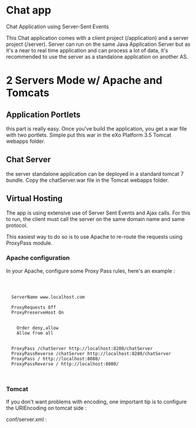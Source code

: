 Chat app
============

Chat Application using Server-Sent Events

This Chat application comes with a client project (/application) and a server project (/server).
Server can run on the same Java Application Server but as it's a near to real time application and can process a lot of data,
it's recommended to use the server as a standalone application on another AS.

# 2 Servers Mode w/ Apache and Tomcats

## Application Portlets

this part is really easy. Once you've build the application, you get a war file with two portlets.
Simple put this war in the eXo Platform 3.5 Tomcat webapps folder.


## Chat Server

the server standalone application can be deployed in a standard tomcat 7 bundle.
Copy the chatServer.war file in the Tomcat webapps folder.

## Virtual Hosting


The app is using extensive use of Server Sent Events and Ajax calls. For this to run, the client must call the server
on the same domain name and same protocol.

This easiest way to do so is to use Apache to re-route the requests using ProxyPass module.

### Apache configuration

In your Apache, configure some Proxy Pass rules, here's an example :

<pre><code>

<VirtualHost *:8888>
  ServerName www.localhost.com

  ProxyRequests Off
  ProxyPreserveHost On

  <Proxy *>
    Order deny,allow
    Allow from all
  </Proxy>

  ProxyPass /chatServer http://localhost:8280/chatServer
  ProxyPassReverse /chatServer http://localhost:8280/chatServer
  ProxyPass / http://localhost:8080/
  ProxyPassReverse / http://localhost:8080/
</VirtualHost>

</code></pre>

### Tomcat

If you don't want problems with encoding, one important tip is to configure the URIEncoding on tomcat side :

conf/server.xml :

<pre><code>
    <Connector port="8280" protocol="HTTP/1.1"
               connectionTimeout="20000"
               redirectPort="8243" URIEncoding="UTF-8" />

    <Connector port="8209" protocol="AJP/1.3" redirectPort="8243" URIEncoding="UTF-8" />

</code></pre>
